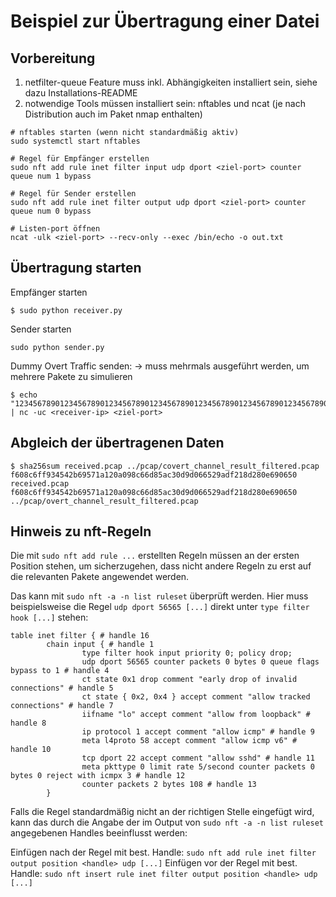 # Beispiel zur Übertragung einer Datei


## Vorbereitung

1. netfilter-queue Feature muss inkl. Abhängigkeiten installiert sein, siehe dazu Installations-README
2. notwendige Tools müssen installiert sein: nftables und ncat (je nach Distribution auch im Paket nmap enthalten)

```
# nftables starten (wenn nicht standardmäßig aktiv)
sudo systemctl start nftables

# Regel für Empfänger erstellen
sudo nft add rule inet filter input udp dport <ziel-port> counter queue num 1 bypass

# Regel für Sender erstellen
sudo nft add rule inet filter output udp dport <ziel-port> counter queue num 0 bypass

# Listen-port öffnen
ncat -ulk <ziel-port> --recv-only --exec /bin/echo -o out.txt
```

## Übertragung starten

Empfänger starten
```
$ sudo python receiver.py
```

Sender starten
```
sudo python sender.py
```

Dummy Overt Traffic senden:
-> muss mehrmals ausgeführt werden, um mehrere Pakete zu simulieren
```
$ echo "1234567890123456789012345678901234567890123456789012345678901234567890" | nc -uc <receiver-ip> <ziel-port>
```

## Abgleich der übertragenen Daten

```
$ sha256sum received.pcap ../pcap/covert_channel_result_filtered.pcap
f608c6ff934542b69571a120a098c66d85ac30d9d066529adf218d280e690650 received.pcap
f608c6ff934542b69571a120a098c66d85ac30d9d066529adf218d280e690650 ../pcap/overt_channel_result_filtered.pcap
```

## Hinweis zu nft-Regeln

Die mit `sudo nft add rule ...` erstellten Regeln müssen an der ersten Position stehen, um
sicherzugehen, dass nicht andere Regeln zu erst auf die relevanten Pakete angewendet werden.

Das kann mit  `sudo nft -a -n list ruleset` überprüft werden.
Hier muss beispielsweise die Regel `udp dport 56565 [...]` direkt unter `type filter hook [...]` stehen:
```
table inet filter { # handle 16
        chain input { # handle 1
                type filter hook input priority 0; policy drop;
                udp dport 56565 counter packets 0 bytes 0 queue flags bypass to 1 # handle 4
                ct state 0x1 drop comment "early drop of invalid connections" # handle 5
                ct state { 0x2, 0x4 } accept comment "allow tracked connections" # handle 7
                iifname "lo" accept comment "allow from loopback" # handle 8
                ip protocol 1 accept comment "allow icmp" # handle 9
                meta l4proto 58 accept comment "allow icmp v6" # handle 10
                tcp dport 22 accept comment "allow sshd" # handle 11
                meta pkttype 0 limit rate 5/second counter packets 0 bytes 0 reject with icmpx 3 # handle 12
                counter packets 2 bytes 108 # handle 13
        }

```

Falls die Regel standardmäßig nicht an der richtigen Stelle eingefügt wird, kann das durch die Angabe
der im Output von `sudo nft -a -n list ruleset` angegebenen Handles beeinflusst werden:

Einfügen nach der Regel mit best. Handle:
`sudo nft add rule inet filter output position <handle> udp [...]`
Einfügen vor der Regel mit best. Handle:
`sudo nft insert rule inet filter output position <handle> udp [...]`
